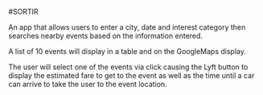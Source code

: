 #SORTIR

An app that allows users to enter a city, date and interest category then searches nearby events based on the information entered.

A list of 10 events will display in a table and on the GoogleMaps display.

The user will select one of the events via click causing the Lyft button to display the estimated fare to get to the event as well as the time until a car can arrive to take the user to the event location.

